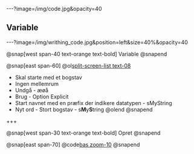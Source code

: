 ---?image=/img/code.jpg&opacity=40

## Variable

---?image=/img/writhing_code.jpg&position=left&size=40%&opacity=40


@snap[west span-40 text-orange text-bold]
	Variable
@snapend

@snap[east span-60]
@ol[split-screen-list text-08](false)
- Skal starte med et bogstav
- Ingen mellemrum
- Undgå - æøå
- Brug - Option Explicit
- Start navnet med en præfix der indikere datatypen - sMyString
- Nyt ord - Stort bogstav - s**M**y**S**tring
@olend
@snapend

+++

@snap[west span-30 text-orange text-bold]
	Opret
@snapend

@snap[east span-70]
	@code[bas zoom-10](code/Test_Variable.bas)
@snapend

